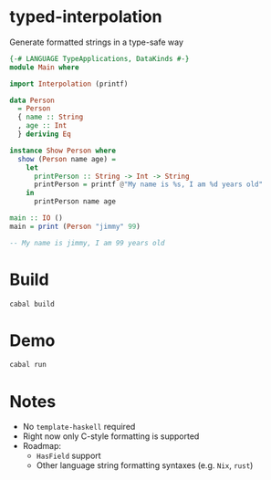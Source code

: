 # typed-interpolation

Generate formatted strings in a type-safe way

```haskell
{-# LANGUAGE TypeApplications, DataKinds #-}
module Main where

import Interpolation (printf)

data Person
  = Person
  { name :: String
  , age :: Int
  } deriving Eq

instance Show Person where
  show (Person name age) =
    let
      printPerson :: String -> Int -> String
      printPerson = printf @"My name is %s, I am %d years old"
    in
      printPerson name age

main :: IO ()
main = print (Person "jimmy" 99)

-- My name is jimmy, I am 99 years old
```

# Build

```bash
cabal build
```

# Demo

```bash
cabal run
```

# Notes
  - No `template-haskell` required
  - Right now only C-style formatting is supported
  - Roadmap:
    - `HasField` support
    - Other language string formatting syntaxes (e.g. `Nix`, `rust`)